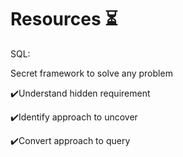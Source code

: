 # Resources ⏳

SQL:

Secret framework to solve any problem

✔️Understand hidden requirement

✔️Identify approach to uncover

✔️Convert approach to query
